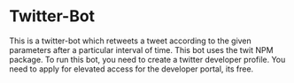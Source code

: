# Twitter-Bot

This is a twitter-bot which retweets a tweet according to the given parameters after a particular interval of time. This bot uses the twit NPM package. 
To run this bot, you need to create a twitter developer profile. You need to apply for elevated access for the developer portal, its free.
